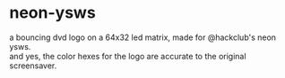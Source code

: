 # neon-ysws
a bouncing dvd logo on a 64x32 led matrix, made for @hackclub's neon ysws. <br>
and yes, the color hexes for the logo are accurate to the original screensaver. 
